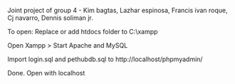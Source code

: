 Joint project of group 4 - Kim bagtas, Lazhar espinosa, Francis ivan roque, Cj navarro, Dennis soliman jr.


To open: 
Replace or add htdocs folder to C:\xampp 

Open Xampp > Start Apache and MySQL 

Import login.sql and pethubdb.sql to http://localhost/phpmyadmin/

Done. Open with localhost
